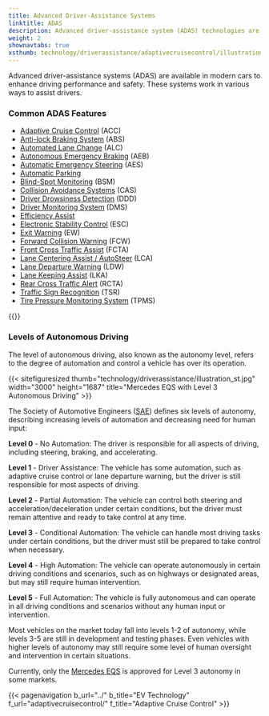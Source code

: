 ```yaml
---
title: Advanced Driver-Assistance Systems
linktitle: ADAS
description: Advanced driver-assistance system (ADAS) technologies are designed to help drivers operate their vehicles more safely and efficiently. EVKX.net provides detailed information about the different systems in EVs.
weight: 2
shownavtabs: true
xsthumb: technology/driverassistance/adaptivecruisecontrol/illustration_xst.jpg
---
```

<!-- markdownlint-disable MD033 -->
Advanced driver-assistance systems (ADAS) are available in modern cars to enhance driving performance and safety. These systems work in various ways to assist drivers.

### Common ADAS Features

- [Adaptive Cruise Control](adaptivecruisecontrol/) (ACC)
- [Anti-lock Braking System](antilockbrakingsystem/) (ABS)
- [Automated Lane Change](automatedlanechange/) (ALC)
- [Autonomous Emergency Braking](automaticemergencybraking/) (AEB)
- [Automatic Emergency Steering](automaticemergencysteering/) (AES)
- [Automatic Parking](automaticparking/)
- [Blind-Spot Monitoring](blindspotmonitoring/) (BSM)
- [Collision Avoidance Systems](collisionavoidancesystems/) (CAS)
- [Driver Drowsiness Detection](driverdrowsinessdetection/) (DDD)
- [Driver Monitoring System](drivermonitoringsystem/) (DMS)
- [Efficiency Assist](efficencyassist/)
- [Electronic Stability Control](electronicstabilitycontrol/) (ESC)
- [Exit Warning](exitwarning/) (EW)
- [Forward Collision Warning](forwardcollisionwarning/) (FCW)
- [Front Cross Traffic Assist](frontcrosstrafficassist/) (FCTA)
- [Lane Centering Assist / AutoSteer](autosteer/) (LCA)
- [Lane Departure Warning](lanedeparturewarning/) (LDW)
- [Lane Keeping Assist](lanekeepingassist/) (LKA)
- [Rear Cross Traffic Alert](rearcrosstrafficalert/) (RCTA)
- [Traffic Sign Recognition](trafficsignrecognition/) (TSR)
- [Tire Pressure Monitoring System](tirepressuremonitoringsystem/) (TPMS)

{{<evkxdisplayaddarticle />}}

### Levels of Autonomous Driving

The level of autonomous driving, also known as the autonomy level, refers to the degree of automation and control a vehicle has over its operation.

{{< sitefiguresized thumb="technology/driverassistance/illustration_st.jpg" width="3000" height="1687" title="Mercedes EQS with Level 3 Autonomous Driving" >}}

The Society of Automotive Engineers ([SAE](https://www.sae.org/)) defines six levels of autonomy, describing increasing levels of automation and decreasing need for human input:

**Level 0** - No Automation: The driver is responsible for all aspects of driving, including steering, braking, and accelerating.

**Level 1** - Driver Assistance: The vehicle has some automation, such as adaptive cruise control or lane departure warning, but the driver is still responsible for most aspects of driving.

**Level 2** - Partial Automation: The vehicle can control both steering and acceleration/deceleration under certain conditions, but the driver must remain attentive and ready to take control at any time.

**Level 3** - Conditional Automation: The vehicle can handle most driving tasks under certain conditions, but the driver must still be prepared to take control when necessary.

**Level 4** - High Automation: The vehicle can operate autonomously in certain driving conditions and scenarios, such as on highways or designated areas, but may still require human intervention.

**Level 5** - Full Automation: The vehicle is fully autonomous and can operate in all driving conditions and scenarios without any human input or intervention.

Most vehicles on the market today fall into levels 1-2 of autonomy, while levels 3-5 are still in development and testing phases. Even vehicles with higher levels of autonomy may still require some level of human oversight and intervention in certain situations.

Currently, only the [Mercedes EQS](../../models/mercedes/eqs/) is approved for Level 3 autonomy in some markets.

{{< pagenavigation b_url="../" b_title="EV Technology" f_url="adaptivecruisecontrol/" f_title="Adaptive Cruise Control" >}}